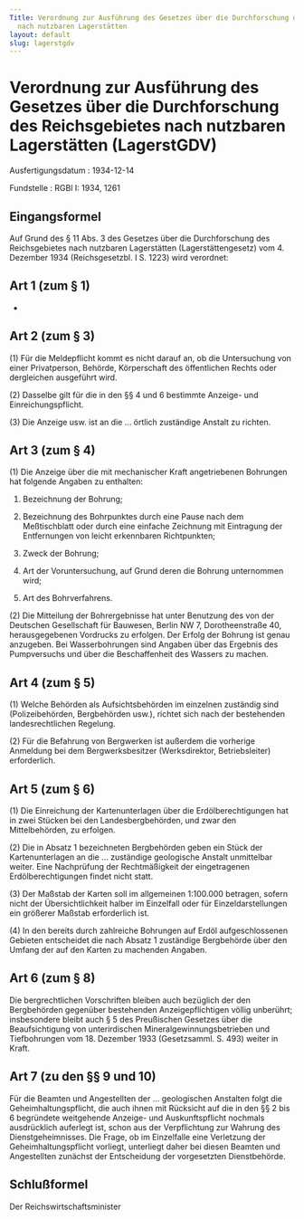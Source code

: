 ```yaml
---
Title: Verordnung zur Ausführung des Gesetzes über die Durchforschung des Reichsgebietes
  nach nutzbaren Lagerstätten
layout: default
slug: lagerstgdv
---
```


# Verordnung zur Ausführung des Gesetzes über die Durchforschung des Reichsgebietes nach nutzbaren Lagerstätten (LagerstGDV)

Ausfertigungsdatum
:   1934-12-14

Fundstelle
:   RGBl I: 1934, 1261



## Eingangsformel

Auf Grund des § 11 Abs. 3 des Gesetzes über die Durchforschung des
Reichsgebietes nach nutzbaren Lagerstätten (Lagerstättengesetz) vom 4.
Dezember 1934 (Reichsgesetzbl. I S. 1223) wird verordnet:


## Art 1 (zum § 1)

-


## Art 2 (zum § 3)

(1) Für die Meldepflicht kommt es nicht darauf an, ob die Untersuchung
von einer Privatperson, Behörde, Körperschaft des öffentlichen Rechts
oder dergleichen ausgeführt wird.

(2) Dasselbe gilt für die in den §§ 4 und 6 bestimmte Anzeige- und
Einreichungspflicht.

(3) Die Anzeige usw. ist an die ... örtlich zuständige Anstalt zu
richten.


## Art 3 (zum § 4)

(1) Die Anzeige über die mit mechanischer Kraft angetriebenen
Bohrungen hat folgende Angaben zu enthalten:

1.  Bezeichnung der Bohrung;


2.  Bezeichnung des Bohrpunktes durch eine Pause nach dem Meßtischblatt
    oder durch eine einfache Zeichnung mit Eintragung der Entfernungen von
    leicht erkennbaren Richtpunkten;


3.  Zweck der Bohrung;


4.  Art der Voruntersuchung, auf Grund deren die Bohrung unternommen wird;


5.  Art des Bohrverfahrens.




(2) Die Mitteilung der Bohrergebnisse hat unter Benutzung des von der
Deutschen Gesellschaft für Bauwesen, Berlin NW 7, Dorotheenstraße 40,
herausgegebenen Vordrucks zu erfolgen. Der Erfolg der Bohrung ist
genau anzugeben. Bei Wasserbohrungen sind Angaben über das Ergebnis
des Pumpversuchs und über die Beschaffenheit des Wassers zu machen.


## Art 4 (zum § 5)

(1) Welche Behörden als Aufsichtsbehörden im einzelnen zuständig sind
(Polizeibehörden, Bergbehörden usw.), richtet sich nach der
bestehenden landesrechtlichen Regelung.

(2) Für die Befahrung von Bergwerken ist außerdem die vorherige
Anmeldung bei dem Bergwerksbesitzer (Werksdirektor, Betriebsleiter)
erforderlich.


## Art 5 (zum § 6)

(1) Die Einreichung der Kartenunterlagen über die Erdölberechtigungen
hat in zwei Stücken
bei den Landesbergbehörden, und zwar den Mittelbehörden,
zu erfolgen.

(2) Die in Absatz 1 bezeichneten Bergbehörden geben ein Stück der
Kartenunterlagen an die ... zuständige geologische Anstalt unmittelbar
weiter. Eine Nachprüfung der Rechtmäßigkeit der eingetragenen
Erdölberechtigungen findet nicht statt.

(3) Der Maßstab der Karten soll im allgemeinen 1:100.000 betragen,
sofern nicht der Übersichtlichkeit halber im Einzelfall oder für
Einzeldarstellungen ein größerer Maßstab erforderlich ist.

(4) In den bereits durch zahlreiche Bohrungen auf Erdöl
aufgeschlossenen Gebieten entscheidet die nach Absatz 1 zuständige
Bergbehörde über den Umfang der auf den Karten zu machenden Angaben.


## Art 6 (zum § 8)

Die bergrechtlichen Vorschriften bleiben auch bezüglich der den
Bergbehörden gegenüber bestehenden Anzeigepflichtigen völlig
unberührt; insbesondere bleibt auch § 5 des Preußischen Gesetzes über
die Beaufsichtigung von unterirdischen Mineralgewinnungsbetrieben und
Tiefbohrungen vom 18. Dezember 1933 (Gesetzsamml. S. 493) weiter in
Kraft.


## Art 7 (zu den §§ 9 und 10)

Für die Beamten und Angestellten der ... geologischen Anstalten folgt
die Geheimhaltungspflicht, die auch ihnen mit Rücksicht auf die in den
§§ 2 bis 6 begründete  weitgehende Anzeige- und Auskunftspflicht
nochmals ausdrücklich auferlegt ist, schon aus der Verpflichtung zur
Wahrung des Dienstgeheimnisses. Die Frage, ob im Einzelfalle eine
Verletzung der Geheimhaltungspflicht vorliegt, unterliegt daher bei
diesen Beamten und Angestellten zunächst der Entscheidung der
vorgesetzten Dienstbehörde.


## Schlußformel

Der Reichswirtschaftsminister

